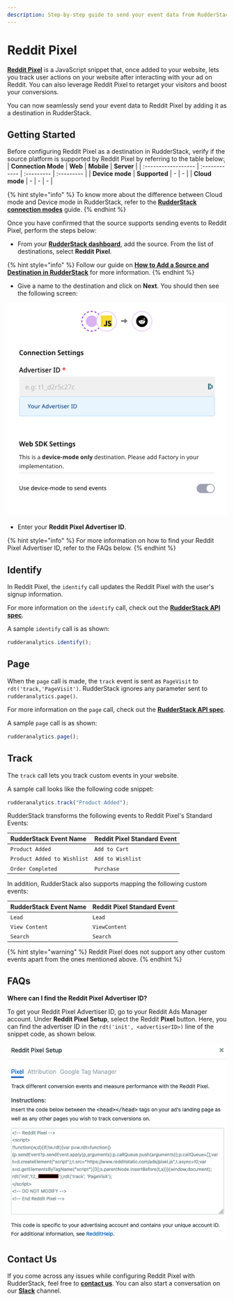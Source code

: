 ```yaml
---
description: Step-by-step guide to send your event data from RudderStack to Reddit Pixel.
---
```


# Reddit Pixel

[**Reddit Pixel**](https://ads.reddit.com/) is a JavaScript snippet that, once added to your website, lets you track user actions on your website after interacting with your ad on Reddit. You can also leverage Reddit Pixel to retarget your visitors and boost your conversions.

You can now seamlessly send your event data to Reddit Pixel by adding it as a destination in RudderStack.

## Getting Started

Before configuring Reddit Pixel as a destination in RudderStack, verify if the source platform is supported by Reddit Pixel by referring to the table below:
̦
| **Connection Mode** | **Web** | **Mobile** | **Server** |
| :------------------ | :------------ | :--------- | :--------- |
| **Device mode** | **Supported** | - | - |
| **Cloud mode** | - | - | - |

{% hint style="info" %}
To know more about the difference between Cloud mode and Device mode in RudderStack, refer to the [**RudderStack connection modes**](https://docs.rudderstack.com/get-started/rudderstack-connection-modes) guide.
{% endhint %}

Once you have confirmed that the source supports sending events to Reddit Pixel, perform the steps below:

- From your [**RudderStack dashboard**](https://app.rudderstack.com/), add the source. From the list of destinations, select **Reddit Pixel**.

{% hint style="info" %}
Follow our guide on [**How to Add a Source and Destination in RudderStack**](https://docs.rudderstack.com/how-to-guides/adding-source-and-destination-rudderstack) for more information.
{% endhint %}

- Give a name to the destination and click on **Next**. You should then see the following screen:

![](../../.gitbook/assets/RedditPixel-1.png)

- Enter your **Reddit Pixel Advertiser ID**.

{% hint style="info" %}
For more information on how to find your Reddit Pixel Advertiser ID, refer to the FAQs below.
{% endhint %}

## Identify

In Reddit Pixel, the `identify` call updates the Reddit Pixel with the user's signup information.

For more information on the `identify` call, check out the [**RudderStack API spec**](https://docs.rudderstack.com/rudderstack-api/rudderstack-spec/identify).

A sample `identify` call is as shown:

```javascript
rudderanalytics.identify();
```

## Page

When the `page` call is made, the `track` event is sent as `PageVisit` to `rdt('track,'PageVisit')`. RudderStack ignores any parameter sent to `rudderanalytics.page()`.

For more information on the `page` call, check out the [**RudderStack API spec**](https://docs.rudderstack.com/rudderstack-api/rudderstack-spec/page).

A sample `page` call is as shown:

```javascript
rudderanalytics.page();
```

## Track

The `track` call lets you track custom events in your website.

A sample call looks like the following code snippet:

```javascript
rudderanalytics.track("Product Added");
```

RudderStack transforms the following events to Reddit Pixel's Standard Events:

| **RudderStack Event Name**      | **Reddit Pixel Standard Event** |
| :-------------------------- | :-------------------------- |
| `Product Added`             | `Add to Cart`               |
| `Product Added to Wishlist` | `Add to Wishlist`           |
| `Order Completed`           | `Purchase`                  |


In addition, RudderStack also supports mapping the following custom events:

| **RudderStack Event Name** | **Reddit Pixel Standard Event** |
| :--------------------- | :-------------------------- |
| `Lead`                 | `Lead`                      |
| `View Content`         | `ViewContent`               |
| `Search`               | `Search`                    |

{% hint style="warning" %}
Reddit Pixel does not support any other custom events apart from the ones mentioned above.
{% endhint %}

## FAQs

**Where can I find the Reddit Pixel Advertiser ID?**

To get your Reddit Pixel Advertiser ID, go to your Reddit Ads Manager account. Under **Reddit Pixel Setup**, select the Reddit **Pixel** button. Here, you can find the advertiser ID in the `rdt('init', <advertiserID>)` line of the snippet code, as shown below.

![](../../.gitbook/assets/RedditPixel-2.png)

## Contact Us

If you come across any issues while configuring Reddit Pixel with RudderStack, feel free to [**contact us**](mailto:%20docs@rudderstack.com). You can also start a conversation on our [**Slack**](https://resources.rudderstack.com/join-rudderstack-slack) channel.
